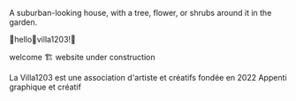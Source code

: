 A suburban-looking house, with a tree, flower, or shrubs around it in the garden.

:house_with_garden:hello:house_with_garden:villa1203!:house_with_garden:
   

welcome :building_construction: website under construction

   

La Villa1203 est une association d'artiste et créatifs fondée en 2022
Appenti graphique et créatif

